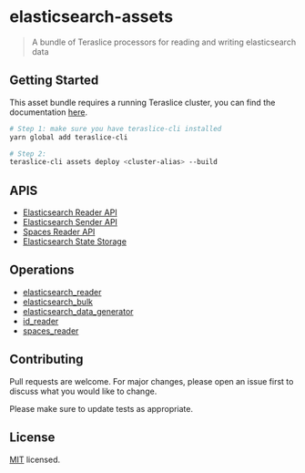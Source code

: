 # elasticsearch-assets

> A bundle of Teraslice processors for reading and writing elasticsearch data

## Getting Started

This asset bundle requires a running Teraslice cluster, you can find the documentation [here](https://github.com/terascope/teraslice/blob/master/README.md).

```bash
# Step 1: make sure you have teraslice-cli installed
yarn global add teraslice-cli

# Step 2:
teraslice-cli assets deploy <cluster-alias> --build

```
## APIS

 * [Elasticsearch Reader API](./docs/apis/es_reader.md)
 * [Elasticsearch Sender API](./docs/apis/es_sender.md)
 * [Spaces Reader API](./docs/apis/spaces_reader.md)
 * [Elasticsearch State Storage](./docs/apis/es_state_storage.md)


## Operations
 * [elasticsearch_reader](./docs/operations/es_reader.md)
 * [elasticsearch_bulk](./docs/operations/es_bulk.md)
 * [elasticsearch_data_generator](./docs/operations/data_generator.md)
 * [id_reader](./docs/operations/id_reader.md)
 * [spaces_reader](./docs/operations/spaces_reader.md)

## Contributing

Pull requests are welcome. For major changes, please open an issue first to discuss what you would like to change.

Please make sure to update tests as appropriate.

## License

[MIT](./LICENSE) licensed.
